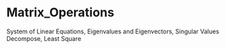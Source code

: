 # Matrix_Operations
System of Linear Equations, Eigenvalues and Eigenvectors, Singular Values Decompose, Least Square
